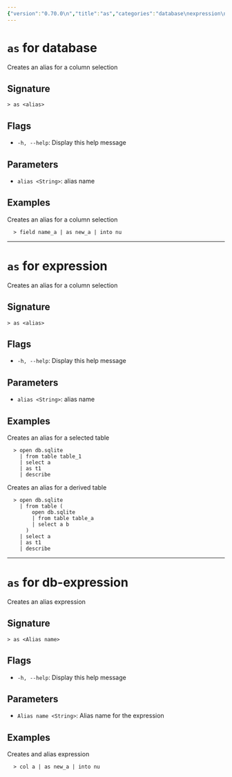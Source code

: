 ```yaml
---
{"version":"0.70.0\n","title":"as","categories":"database\nexpression\ndb-expression","usage":"Creates an alias for a column selection\nCreates an alias for a column selection\nCreates an alias expression\n"}
---
```

<!-- THIS FILE IS GENERATED BY update_book_commands.cjs USING NUSHELL'S HELP COMMANDS.
REFRAIN FROM EDITING IT MANUALLY.-->
# <code>as</code> for database

<div class='command-title'>Creates an alias for a column selection</div>

## Signature

```> as <alias>```

## Flags

 * ```-h, --help```: Display this help message
## Parameters

 * ```alias <String>```: alias name
## Examples

  Creates an alias for a column selection
```shell
  > field name_a | as new_a | into nu
```

---
# <code>as</code> for expression

<div class='command-title'>Creates an alias for a column selection</div>

## Signature

```> as <alias>```

## Flags

 * ```-h, --help```: Display this help message
## Parameters

 * ```alias <String>```: alias name
## Examples

  Creates an alias for a selected table
```shell
  > open db.sqlite
    | from table table_1
    | select a
    | as t1
    | describe
```
  Creates an alias for a derived table
```shell
  > open db.sqlite
    | from table (
        open db.sqlite
        | from table table_a
        | select a b
      )
    | select a
    | as t1
    | describe
```

---
# <code>as</code> for db-expression

<div class='command-title'>Creates an alias expression</div>

## Signature

```> as <Alias name>```

## Flags

 * ```-h, --help```: Display this help message
## Parameters

 * ```Alias name <String>```: Alias name for the expression
## Examples

  Creates and alias expression
```shell
  > col a | as new_a | into nu
```


